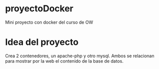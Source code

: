 # proyectoDocker
Mini proyecto con docker del curso de OW

# Idea del proyecto
Crea 2 contenedores, un apache-php y otro mysql. Ambos se relacionan para mostrar por la web el contenido de la base de datos.
